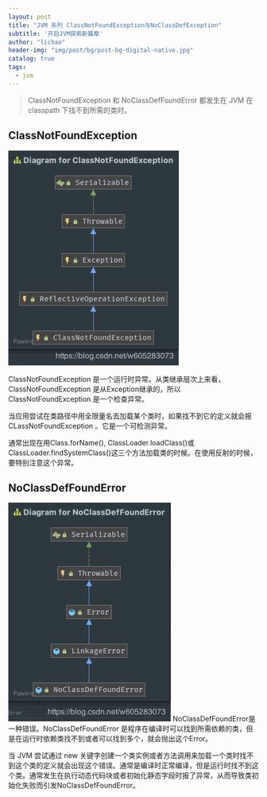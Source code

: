 ```yaml
---
layout: post
title: "JVM 系列 ClassNotFoundException与NoClassDefException"
subtitle: '开启JVM探索新篇章'
author: "lichao"
header-img: "img/post/bg/post-bg-digital-native.jpg"
catalog: true
tags:
  - jvm
---
```


> ClassNotFoundException 和 NoClassDefFoundError 都发生在 JVM 在 classpath 下找不到所需的类时。

## ClassNotFoundException

![存储概览](/img/jvm/9.png)

ClassNotFoundException 是一个运行时异常。从类继承层次上来看，ClassNotFoundException 是从Exception继承的，所以 ClassNotFoundException 是一个检查异常。

当应用尝试在类路径中用全限量名去加载某个类时，如果找不到它的定义就会报CLassNotFoundException 。它是一个可检测异常。

通常出现在用Class.forName(), ClassLoader.loadClass()或 ClassLoader.findSystemClass()这三个方法加载类的时候。在使用反射的时候，要特别注意这个异常。

## NoClassDefFoundError

![存储概览](/img/jvm/10.png)
NoClassDefFoundError是一种错误。NoClassDefFoundError 是程序在编译时可以找到所需依赖的类，但是在运行时依赖类找不到或者可以找到多个，就会抛出这个Error。

当 JVM 尝试通过 new 关键字创建一个类实例或者方法调用来加载一个类时找不到这个类的定义就会出现这个错误。通常是编译时正常编译，但是运行时找不到这个类。通常发生在执行动态代码块或者初始化静态字段时报了异常，从而导致类初始化失败而引发NoClassDefFoundError。
